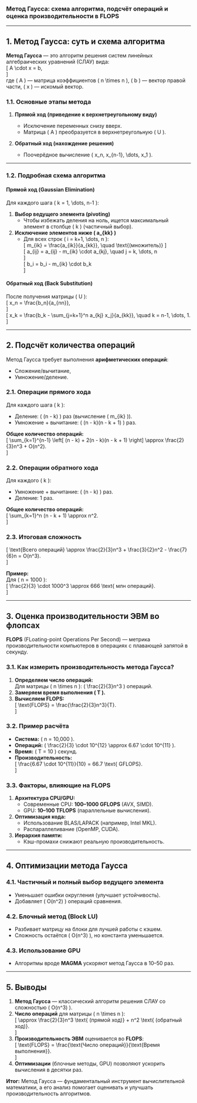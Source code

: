 ### **Метод Гаусса: схема алгоритма, подсчёт операций и оценка производительности в FLOPS**

---

## **1. Метод Гаусса: суть и схема алгоритма**
**Метод Гаусса** — это алгоритм решения систем линейных алгебраических уравнений (СЛАУ) вида:  
\[
A \cdot x = b,  
\]  
где \( A \) — матрица коэффициентов \( n \times n \), \( b \) — вектор правой части, \( x \) — искомый вектор.

### **1.1. Основные этапы метода**
1. **Прямой ход (приведение к верхнетреугольному виду)**  
   - Исключение переменных снизу вверх.  
   - Матрица \( A \) преобразуется в верхнетреугольную \( U \).  

2. **Обратный ход (нахождение решения)**  
   - Поочерёдное вычисление \( x_n, x_{n-1}, \dots, x_1 \).  

---

### **1.2. Подробная схема алгоритма**
#### **Прямой ход (Gaussian Elimination)**
Для каждого шага \( k = 1, \dots, n-1 \):  
1. **Выбор ведущего элемента (pivoting)**  
   - Чтобы избежать деления на ноль, ищется максимальный элемент в столбце \( k \) (частичный выбор).  
2. **Исключение элементов ниже \( a_{kk} \)**  
   - Для всех строк \( i = k+1, \dots, n \):  
     \[
     m_{ik} = \frac{a_{ik}}{a_{kk}}, \quad \text{(множитель)}
     \]  
     \[
     a_{ij} = a_{ij} - m_{ik} \cdot a_{kj}, \quad j = k, \dots, n  
     \]  
     \[
     b_i = b_i - m_{ik} \cdot b_k  
     \]  

#### **Обратный ход (Back Substitution)**
После получения матрицы \( U \):  
\[
x_n = \frac{b_n}{a_{nn}},  
\]  
\[
x_k = \frac{b_k - \sum_{j=k+1}^n a_{kj} x_j}{a_{kk}}, \quad k = n-1, \dots, 1.  
\]  

---

## **2. Подсчёт количества операций**
Метод Гаусса требует выполнения **арифметических операций**:  
- Сложение/вычитание,  
- Умножение/деление.  

### **2.1. Операции прямого хода**
Для каждого шага \( k \):  
- Деление: \( (n - k) \) раз (вычисление \( m_{ik} \)).  
- Умножение + вычитание: \( (n - k)(n - k + 1) \) раз.  

**Общее количество операций:**  
\[
\sum_{k=1}^{n-1} \left[ (n - k) + 2(n - k)(n - k + 1) \right] \approx \frac{2}{3}n^3 + O(n^2).  
\]  

### **2.2. Операции обратного хода**
Для каждого \( k \):  
- Умножение + вычитание: \( (n - k) \) раз.  
- Деление: 1 раз.  

**Общее количество операций:**  
\[
\sum_{k=1}^n (n - k + 1) \approx n^2.  
\]  

### **2.3. Итоговая сложность**
\[
\text{Всего операций} \approx \frac{2}{3}n^3 + \frac{3}{2}n^2 - \frac{7}{6}n = O(n^3).  
\]  

**Пример:**  
Для \( n = 1000 \):  
\[
\frac{2}{3} \cdot 1000^3 \approx 666 \text{ млн операций}.  
\]  

---

## **3. Оценка производительности ЭВМ во флопсах**
**FLOPS** (FLoating-point Operations Per Second) — метрика производительности компьютеров в операциях с плавающей запятой в секунду.

### **3.1. Как измерить производительность метода Гаусса?**
1. **Определяем число операций:**  
   Для матрицы \( n \times n \): \( \frac{2}{3}n^3 \) операций.  
2. **Замеряем время выполнения \( T \).**  
3. **Вычисляем FLOPS:**  
   \[
   \text{FLOPS} = \frac{\frac{2}{3}n^3}{T}.  
   \]  

### **3.2. Пример расчёта**
- **Система:** \( n = 10\,000 \).  
- **Операций:** \( \frac{2}{3} \cdot 10^{12} \approx 6.67 \cdot 10^{11} \).  
- **Время:** \( T = 10 \) секунд.  
- **Производительность:**  
  \[
  \frac{6.67 \cdot 10^{11}}{10} = 66.7 \text{ GFLOPS}.  
  \]  

### **3.3. Факторы, влияющие на FLOPS**
1. **Архитектура CPU/GPU:**  
   - Современные CPU: **100–1000 GFLOPS** (AVX, SIMD).  
   - GPU: **10–100 TFLOPS** (параллельные вычисления).  
2. **Оптимизация кода:**  
   - Использование BLAS/LAPACK (например, Intel MKL).  
   - Распараллеливание (OpenMP, CUDA).  
3. **Иерархия памяти:**  
   - Кэш-промахи снижают реальную производительность.  

---

## **4. Оптимизации метода Гаусса**
### **4.1. Частичный и полный выбор ведущего элемента**
- Уменьшает ошибки округления (улучшает устойчивость).  
- Добавляет \( O(n^2) \) операций сравнения.  

### **4.2. Блочный метод (Block LU)**
- Разбивает матрицу на блоки для лучшей работы с кэшем.  
- Сложность остаётся \( O(n^3) \), но константа уменьшается.  

### **4.3. Использование GPU**
- Алгоритмы вроде **MAGMA** ускоряют метод Гаусса в 10–50 раз.  

---

## **5. Выводы**
1. **Метод Гаусса** — классический алгоритм решения СЛАУ со сложностью \( O(n^3) \).  
2. **Число операций** для матрицы \( n \times n \):  
   \[
   \approx \frac{2}{3}n^3 \text{ (прямой ход)} + n^2 \text{ (обратный ход)}.  
   \]  
3. **Производительность ЭВМ** оценивается во **FLOPS**:  
   \[
   \text{FLOPS} = \frac{\text{Число операций}}{\text{Время выполнения}}.  
   \]  
4. **Оптимизации** (блочные методы, GPU) позволяют ускорить вычисления в десятки раз.  

**Итог:** Метод Гаусса — фундаментальный инструмент вычислительной математики, а его анализ помогает оценивать и улучшать производительность алгоритмов.
